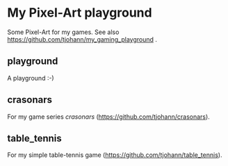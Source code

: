 My Pixel-Art playground
=======================

Some Pixel-Art for my games. See also https://github.com/tjohann/my_gaming_playground .

playground
----------

A playground :-)


crasonars
---------

For my game series *crasonars* (https://github.com/tjohann/crasonars).


table_tennis
------------

For my simple table-tennis game (https://github.com/tjohann/table_tennis).
